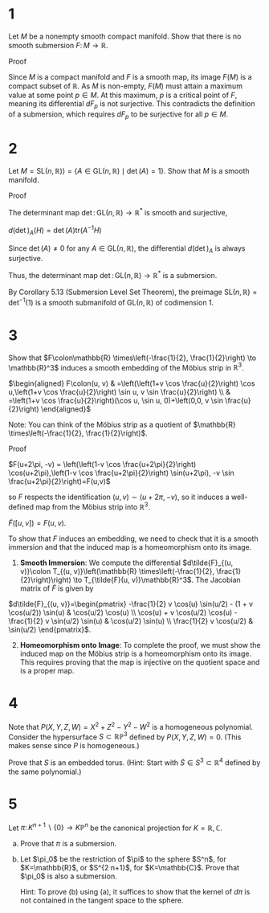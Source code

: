 # 1
Let $M$ be a nonempty smooth compact manifold. Show that there is no smooth submersion $F\colon M \to \mathbb{R}$.

Proof

Since $M$ is a compact manifold and $F$ is a smooth map, its image $F(M)$ is a compact subset of $\mathbb{R}$. As $M$ is non-empty, $F(M)$ must attain a maximum value at some point $p \in M$. At this maximum, $p$ is a critical point of $F$, meaning its differential $dF_p$ is not surjective. This contradicts the definition of a submersion, which requires $dF_p$ to be surjective for all $p \in M$.

# 2
Let $`M=\mathrm{SL}(n, \mathbb{R}))=\{A \in \mathrm{GL}(n, \mathbb{R}) \mid \det(A)=1\}`$. Show that $M$ is a smooth manifold.

Proof

The determinant map $\det\colon \mathrm{GL}(n, \mathbb{R}) \to \mathbb{R}^*$ is smooth and surjective,

$d(\det)_A(H) = \det(A) \mathrm{tr}(A^{-1}H)$

Since $\det(A) \neq 0$ for any $A \in \mathrm{GL}(n, \mathbb{R})$, the differential $d(\det)_A$ is always surjective.

Thus, the determinant map $\det\colon \mathrm{GL}(n, \mathbb{R}) \to \mathbb{R}^*$ is a submersion.

By Corollary 5.13 (Submersion Level Set Theorem), the preimage $\mathrm{SL}(n, \mathbb{R}) = \det^{-1}(1)$ is a smooth submanifold of $\mathrm{GL}(n, \mathbb{R})$ of codimension 1.

# 3
Show that $F\colon\mathbb{R} \times\left(-\frac{1}{2}, \frac{1}{2}\right) \to \mathbb{R}^3$ induces a smooth embedding of the Möbius strip in $\mathbb{R}^3$.

$`\begin{aligned}
F\colon(u, v) & =\left(\left(1+v \cos \frac{u}{2}\right) \cos u,\left(1+v \cos \frac{u}{2}\right) \sin u, v \sin \frac{u}{2}\right) \\
& =\left(1+v \cos \frac{u}{2}\right)(\cos u, \sin u, 0)+\left(0,0, v \sin \frac{u}{2}\right)
\end{aligned}`$

Note: You can think of the Möbius strip as a quotient of $\mathbb{R} \times\left(-\frac{1}{2}, \frac{1}{2}\right)$.

Proof

$`F(u+2\pi, -v) = \left(\left(1-v \cos \frac{u+2\pi}{2}\right) \cos(u+2\pi),\left(1-v \cos \frac{u+2\pi}{2}\right) \sin(u+2\pi), -v \sin \frac{u+2\pi}{2}\right)=F(u,v)`$

so $F$ respects the identification $(u, v) \sim (u + 2\pi, -v)$, so it induces a well-defined map from the Möbius strip into $\mathbb{R}^3$.

$\tilde{F}([u, v]) = F(u,v)$.

To show that $F$ induces an embedding, we need to check that it is a smooth immersion and that the induced map is a homeomorphism onto its image.

1. **Smooth Immersion**: We compute the differential $`d\tilde{F}_{(u, v)}\colon T_{(u, v)}\left(\mathbb{R} \times\left(-\frac{1}{2}, \frac{1}{2}\right)\right) \to T_{\tilde{F}(u, v)}\mathbb{R}^3`$. The Jacobian matrix of $\tilde{F}$ is given by

$`d\tilde{F}_{(u, v)}=\begin{pmatrix}
    -\frac{1}{2} v \cos(u) \sin(u/2) - (1 + v \cos(u/2)) \sin(u) & \cos(u/2) \cos(u) \\
    \cos(u) + v \cos(u/2) \cos(u) - \frac{1}{2} v \sin(u/2) \sin(u) & \cos(u/2) \sin(u) \\
    \frac{1}{2} v \cos(u/2) & \sin(u/2)
\end{pmatrix}`$.

2. **Homeomorphism onto Image**: To complete the proof, we must show the induced map on the Möbius strip is a homeomorphism onto its image. This requires proving that the map is injective on the quotient space and is a proper map.

# 4
Note that $P(X, Y, Z, W)=X^2+Z^2-Y^2-W^2$ is a homogeneous polynomial. Consider the hypersurface $S \subset \mathbb{R P}^3$ defined by $P(X, Y, Z, W)=0$. (This makes sense since $P$ is homogeneous.)

Prove that $S$ is an embedded torus. (Hint: Start with $\tilde{S} \in S^3 \subset \mathbb{R}^4$ defined by the same polynomial.)

# 5
Let $`\pi\colon K^{n+1} \backslash\{0\} \to K \mathbb{P}^n`$ be the canonical projection for $K=\mathbb{R}, \mathbb{C}$.
<ol type="a">
<li>  

Prove that $\pi$ is a submersion.
</li>
<li>  
Let $\pi_0$ be the restriction of $\pi$ to the sphere $S^n$, for $K=\mathbb{R}$, or $S^{2 n+1}$, for $K=\mathbb{C}$. Prove that $\pi_0$ is also a submersion.

  Hint: To prove (b) using (a), it suffices to show that the kernel of $d \pi$ is not contained in the tangent space to the sphere.
</li>
</ol>
